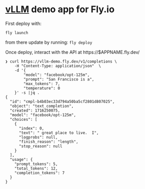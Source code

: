 # [vLLM](https://github.com/vllm-project/vllm) demo app for Fly.io


First deploy with:
```
fly launch
```

from there update by running: `fly deploy`

Once deploy, interact with the API at https://$APPNAME.fly.dev/


```
❯ curl https://vllm-demo.fly.dev/v1/completions \
    -H "Content-Type: application/json"  \
    -d '{
        "model": "facebook/opt-125m",
        "prompt": "San Francisco is a",
        "max_tokens": 7,
        "temperature": 0
    }' -s |jq .
{
  "id": "cmpl-b4b03ec33d794a50ba5cf2801d807025",
  "object": "text_completion",
  "created": 1716250075,
  "model": "facebook/opt-125m",
  "choices": [
    {
      "index": 0,
      "text": " great place to live.  I",
      "logprobs": null,
      "finish_reason": "length",
      "stop_reason": null
    }
  ],
  "usage": {
    "prompt_tokens": 5,
    "total_tokens": 12,
    "completion_tokens": 7
  }
}
```

